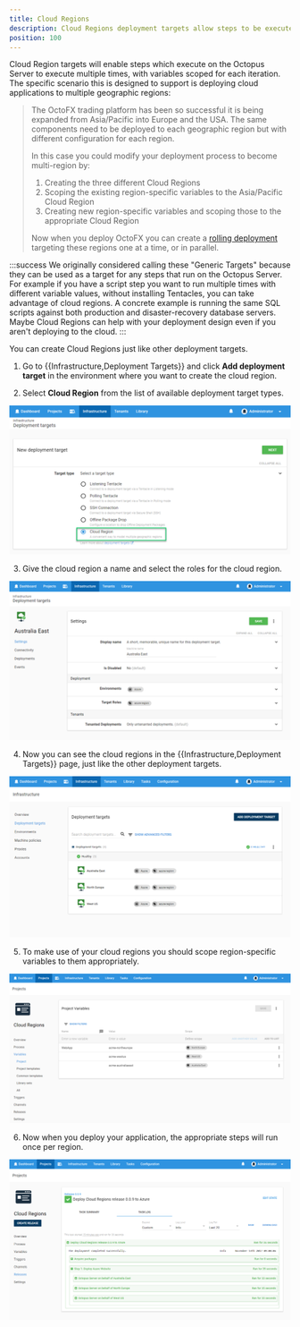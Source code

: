 ```yaml
---
title: Cloud Regions
description: Cloud Regions deployment targets allow steps to be executed multiple times to support deploying cloud applications in numerous geographic regions.
position: 100
---
```


Cloud Region targets will enable steps which execute on the Octopus Server to execute multiple times, with variables scoped for each iteration. The specific scenario this is designed to support is deploying cloud applications to multiple geographic regions:

> The OctoFX trading platform has been so successful it is being expanded from Asia/Pacific into Europe and the USA. The same components need to be deployed to each geographic region but with different configuration for each region.
>
>
> In this case you could modify your deployment process to become multi-region by:
>
> 1. Creating the three different Cloud Regions
> 2. Scoping the existing region-specific variables to the Asia/Pacific Cloud Region
> 3. Creating new region-specific variables and scoping those to the appropriate Cloud Region
>
>
>
> Now when you deploy OctoFX you can create a [rolling deployment](/docs/deployment-patterns/rolling-deployments.md) targeting these regions one at a time, or in parallel.

:::success
We originally considered calling these "Generic Targets" because they can be used as a target for any steps that run on the Octopus Server. For example if you have a script step you want to run multiple times with different variable values, without installing Tentacles, you can take advantage of cloud regions. A concrete example is running the same SQL scripts against both production and disaster-recovery database servers. Maybe Cloud Regions can help with your deployment design even if you aren't deploying to the cloud.
:::

You can create Cloud Regions just like other deployment targets.

1. Go to {{Infrastructure,Deployment Targets}} and click **Add deployment target** in the environment where you want to create the cloud region.

2. Select **Cloud Region** from the list of available deployment target types.

![](images/adding-new-cloud-region.png "width=500")

3. Give the cloud region a name and select the roles for the cloud region.

![](images/adding-new-cloud-region-part2.png "width=500")

4. Now you can see the cloud regions in the {{Infrastructure,Deployment Targets}} page, just like the other deployment targets.

![](images/cloud-region-list.png "width=500")

5. To make use of your cloud regions you should scope region-specific variables to them appropriately.

![](images/project-with-cloud-region-scoped-variables.png "width=500")

6. Now when you deploy your application, the appropriate steps will run once per region.

![](images/cloud-region-deployment-complete.png "width=500")
